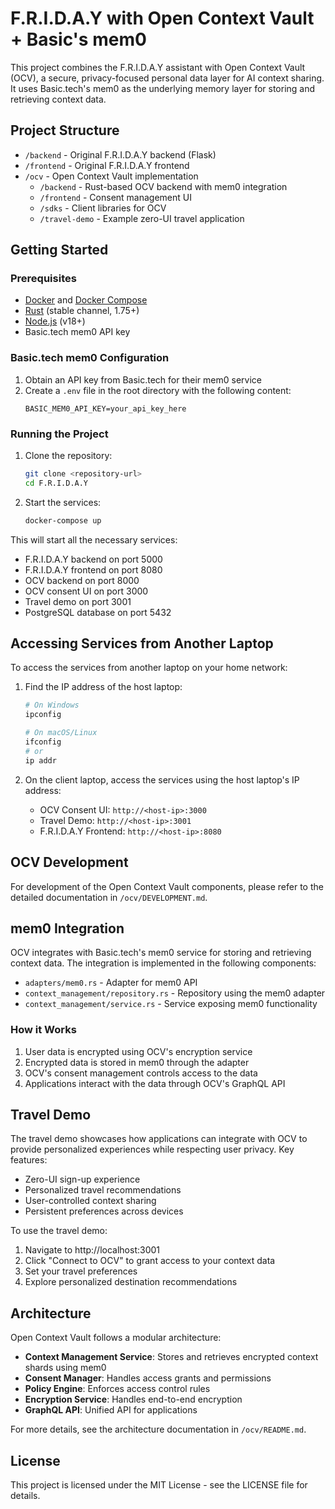 # F.R.I.D.A.Y with Open Context Vault + Basic's mem0

This project combines the F.R.I.D.A.Y assistant with Open Context Vault (OCV), a secure, privacy-focused personal data layer for AI context sharing. It uses Basic.tech's mem0 as the underlying memory layer for storing and retrieving context data.

## Project Structure

- `/backend` - Original F.R.I.D.A.Y backend (Flask)
- `/frontend` - Original F.R.I.D.A.Y frontend
- `/ocv` - Open Context Vault implementation
  - `/backend` - Rust-based OCV backend with mem0 integration
  - `/frontend` - Consent management UI
  - `/sdks` - Client libraries for OCV
  - `/travel-demo` - Example zero-UI travel application

## Getting Started

### Prerequisites

- [Docker](https://docs.docker.com/get-docker/) and [Docker Compose](https://docs.docker.com/compose/install/)
- [Rust](https://www.rust-lang.org/tools/install) (stable channel, 1.75+)
- [Node.js](https://nodejs.org/) (v18+)
- Basic.tech mem0 API key

### Basic.tech mem0 Configuration

1. Obtain an API key from Basic.tech for their mem0 service
2. Create a `.env` file in the root directory with the following content:
   ```
   BASIC_MEM0_API_KEY=your_api_key_here
   ```

### Running the Project

1. Clone the repository:
   ```bash
   git clone <repository-url>
   cd F.R.I.D.A.Y
   ```

2. Start the services:
   ```bash
   docker-compose up
   ```

This will start all the necessary services:
- F.R.I.D.A.Y backend on port 5000
- F.R.I.D.A.Y frontend on port 8080
- OCV backend on port 8000
- OCV consent UI on port 3000
- Travel demo on port 3001
- PostgreSQL database on port 5432

## Accessing Services from Another Laptop

To access the services from another laptop on your home network:

1. Find the IP address of the host laptop:
   ```bash
   # On Windows
   ipconfig
   
   # On macOS/Linux
   ifconfig
   # or
   ip addr
   ```

2. On the client laptop, access the services using the host laptop's IP address:
   - OCV Consent UI: `http://<host-ip>:3000`
   - Travel Demo: `http://<host-ip>:3001`
   - F.R.I.D.A.Y Frontend: `http://<host-ip>:8080`

## OCV Development

For development of the Open Context Vault components, please refer to the detailed documentation in `/ocv/DEVELOPMENT.md`.

## mem0 Integration

OCV integrates with Basic.tech's mem0 service for storing and retrieving context data. The integration is implemented in the following components:

- `adapters/mem0.rs` - Adapter for mem0 API
- `context_management/repository.rs` - Repository using the mem0 adapter
- `context_management/service.rs` - Service exposing mem0 functionality

### How it Works

1. User data is encrypted using OCV's encryption service
2. Encrypted data is stored in mem0 through the adapter
3. OCV's consent management controls access to the data
4. Applications interact with the data through OCV's GraphQL API

## Travel Demo

The travel demo showcases how applications can integrate with OCV to provide personalized experiences while respecting user privacy. Key features:

- Zero-UI sign-up experience
- Personalized travel recommendations
- User-controlled context sharing
- Persistent preferences across devices

To use the travel demo:
1. Navigate to http://localhost:3001
2. Click "Connect to OCV" to grant access to your context data
3. Set your travel preferences
4. Explore personalized destination recommendations

## Architecture

Open Context Vault follows a modular architecture:

- **Context Management Service**: Stores and retrieves encrypted context shards using mem0
- **Consent Manager**: Handles access grants and permissions
- **Policy Engine**: Enforces access control rules
- **Encryption Service**: Handles end-to-end encryption
- **GraphQL API**: Unified API for applications

For more details, see the architecture documentation in `/ocv/README.md`.

## License

This project is licensed under the MIT License - see the LICENSE file for details.
